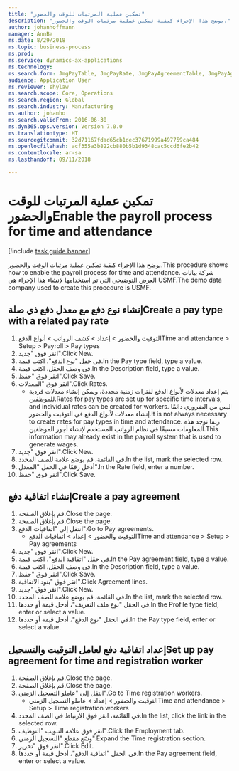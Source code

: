 ```yaml
--- 
title: "تمكين عملية المرتبات للوقت والحضور"
description: "يوضح هذا الإجراء كيفية تمكين عملية مرتبات الوقت والحضور‬."
author: johanhoffmann
manager: AnnBe
ms.date: 8/29/2018
ms.topic: business-process
ms.prod: 
ms.service: dynamics-ax-applications
ms.technology: 
ms.search.form: JmgPayTable, JmgPayRate, JmgPayAgreementTable, JmgPayAgreementLine, HcmWorker
audience: Application User
ms.reviewer: shylaw
ms.search.scope: Core, Operations
ms.search.region: Global
ms.search.industry: Manufacturing
ms.author: johanho
ms.search.validFrom: 2016-06-30
ms.dyn365.ops.version: Version 7.0.0
ms.translationtype: HT
ms.sourcegitcommit: 32d71167fdad65cb1dec37671999a497759ca484
ms.openlocfilehash: acf355a3b822cb880b5b1d9348cac5ccd6fe2b42
ms.contentlocale: ar-sa
ms.lasthandoff: 09/11/2018

---
```

# <a name="enable-the-payroll-process-for-time-and-attendance"></a><span data-ttu-id="72c2e-103">تمكين عملية المرتبات للوقت والحضور</span><span class="sxs-lookup"><span data-stu-id="72c2e-103">Enable the payroll process for time and attendance</span></span>

[!include [task guide banner](../../includes/task-guide-banner.md)]

<span data-ttu-id="72c2e-104">يوضح هذا الإجراء كيفية تمكين عملية مرتبات الوقت والحضور‬.</span><span class="sxs-lookup"><span data-stu-id="72c2e-104">This procedure shows how to enable the payroll process for time and attendance.</span></span> <span data-ttu-id="72c2e-105">شركة بيانات العرض التوضيحي التي تم استخدامها لإنشاء هذا الإجراء هي USMF.</span><span class="sxs-lookup"><span data-stu-id="72c2e-105">The demo data company used to create this procedure is USMF.</span></span>


## <a name="create-a-pay-type-with-a-related-pay-rate"></a><span data-ttu-id="72c2e-106">إنشاء نوع دفع مع معدل دفع ذي صلة</span><span class="sxs-lookup"><span data-stu-id="72c2e-106">Create a pay type with a related pay rate</span></span>
1. <span data-ttu-id="72c2e-107">التوقيت والحضور > إعداد > كشف الرواتب‬ > أنواع الدفع</span><span class="sxs-lookup"><span data-stu-id="72c2e-107">Time and attendance > Setup > Payroll > Pay types</span></span>
2. <span data-ttu-id="72c2e-108">انقر فوق "جديد".</span><span class="sxs-lookup"><span data-stu-id="72c2e-108">Click New.</span></span>
3. <span data-ttu-id="72c2e-109">في حقل "نوع الدفع"، اكتب قيمة.</span><span class="sxs-lookup"><span data-stu-id="72c2e-109">In the Pay type field, type a value.</span></span>
4. <span data-ttu-id="72c2e-110">في وصف الحقل، اكتب قيمة.</span><span class="sxs-lookup"><span data-stu-id="72c2e-110">In the Description field, type a value.</span></span>
5. <span data-ttu-id="72c2e-111">انقر فوق "حفظ".</span><span class="sxs-lookup"><span data-stu-id="72c2e-111">Click Save.</span></span>
6. <span data-ttu-id="72c2e-112">انقر فوق "المعدلات‬".</span><span class="sxs-lookup"><span data-stu-id="72c2e-112">Click Rates.</span></span>
    * <span data-ttu-id="72c2e-113">يتم إعداد معدلات لأنواع الدفع لفترات زمنية محددة، ويمكن إنشاء معدلات فردية للموظفين.</span><span class="sxs-lookup"><span data-stu-id="72c2e-113">Rates for pay types are set up for specific time intervals, and individual rates can be created for workers.</span></span> <span data-ttu-id="72c2e-114">ليس من الضروري دائمًا إنشاء معدلات لأنواع الدفع في التوقيت والحضور.</span><span class="sxs-lookup"><span data-stu-id="72c2e-114">It is not always necessary to create rates for pay types in time and attendance.</span></span> <span data-ttu-id="72c2e-115">ربما توجد هذه المعلومات مسبقًا في نظام الرواتب المستخدم لإنشاء أجور الموظفين.</span><span class="sxs-lookup"><span data-stu-id="72c2e-115">This information may already exist in the payroll system that is used to generate wages.</span></span>  
7. <span data-ttu-id="72c2e-116">انقر فوق "جديد".</span><span class="sxs-lookup"><span data-stu-id="72c2e-116">Click New.</span></span>
8. <span data-ttu-id="72c2e-117">في القائمة، قم بوضع علامة للصف المحدد.</span><span class="sxs-lookup"><span data-stu-id="72c2e-117">In the list, mark the selected row.</span></span>
9. <span data-ttu-id="72c2e-118">أدخل رقمًا في الحقل "المعدل‬".</span><span class="sxs-lookup"><span data-stu-id="72c2e-118">In the Rate field, enter a number.</span></span>
10. <span data-ttu-id="72c2e-119">انقر فوق "حفظ".</span><span class="sxs-lookup"><span data-stu-id="72c2e-119">Click Save.</span></span>

## <a name="create-a-pay-agreement"></a><span data-ttu-id="72c2e-120">إنشاء اتفاقية دفع</span><span class="sxs-lookup"><span data-stu-id="72c2e-120">Create a pay agreement</span></span>
1. <span data-ttu-id="72c2e-121">قم بإغلاق الصفحة.</span><span class="sxs-lookup"><span data-stu-id="72c2e-121">Close the page.</span></span>
2. <span data-ttu-id="72c2e-122">قم بإغلاق الصفحة.</span><span class="sxs-lookup"><span data-stu-id="72c2e-122">Close the page.</span></span>
3. <span data-ttu-id="72c2e-123">انتقل إلى "اتفاقيات الدفع".</span><span class="sxs-lookup"><span data-stu-id="72c2e-123">Go to Pay agreements.</span></span>
    * <span data-ttu-id="72c2e-124">التوقيت والحضور > إعداد > اتفاقيات الدفع</span><span class="sxs-lookup"><span data-stu-id="72c2e-124">Time and attendance > Setup > Pay agreements</span></span>  
4. <span data-ttu-id="72c2e-125">انقر فوق "جديد".</span><span class="sxs-lookup"><span data-stu-id="72c2e-125">Click New.</span></span>
5. <span data-ttu-id="72c2e-126">في حقل "اتفاقية الدفع"، اكتب قيمة.</span><span class="sxs-lookup"><span data-stu-id="72c2e-126">In the Pay agreement field, type a value.</span></span>
6. <span data-ttu-id="72c2e-127">في وصف الحقل، اكتب قيمة.</span><span class="sxs-lookup"><span data-stu-id="72c2e-127">In the Description field, type a value.</span></span>
7. <span data-ttu-id="72c2e-128">انقر فوق "حفظ".</span><span class="sxs-lookup"><span data-stu-id="72c2e-128">Click Save.</span></span>
8. <span data-ttu-id="72c2e-129">انقر فوق "بنود الاتفاقية".</span><span class="sxs-lookup"><span data-stu-id="72c2e-129">Click Agreement lines.</span></span>
9. <span data-ttu-id="72c2e-130">انقر فوق "جديد".</span><span class="sxs-lookup"><span data-stu-id="72c2e-130">Click New.</span></span>
10. <span data-ttu-id="72c2e-131">في القائمة، قم بوضع علامة للصف المحدد.</span><span class="sxs-lookup"><span data-stu-id="72c2e-131">In the list, mark the selected row.</span></span>
11. <span data-ttu-id="72c2e-132">في الحقل "نوع ملف التعريف‬"، أدخل قيمة أو حددها.</span><span class="sxs-lookup"><span data-stu-id="72c2e-132">In the Profile type field, enter or select a value.</span></span>
12. <span data-ttu-id="72c2e-133">في الحقل "نوع الدفع"، أدخل قيمة أو حددها.</span><span class="sxs-lookup"><span data-stu-id="72c2e-133">In the Pay type field, enter or select a value.</span></span>

## <a name="set-up-pay-agreement-for-time-and-registration-worker"></a><span data-ttu-id="72c2e-134">إعداد اتفاقية دفع لعامل التوقيت والتسجيل</span><span class="sxs-lookup"><span data-stu-id="72c2e-134">Set up pay agreement for time and registration worker</span></span>
1. <span data-ttu-id="72c2e-135">قم بإغلاق الصفحة.</span><span class="sxs-lookup"><span data-stu-id="72c2e-135">Close the page.</span></span>
2. <span data-ttu-id="72c2e-136">قم بإغلاق الصفحة.</span><span class="sxs-lookup"><span data-stu-id="72c2e-136">Close the page.</span></span>
3. <span data-ttu-id="72c2e-137">انتقل إلى "عاملو التسجيل الزمني".</span><span class="sxs-lookup"><span data-stu-id="72c2e-137">Go to Time registration workers.</span></span>
    * <span data-ttu-id="72c2e-138">التوقيت والحضور > إعداد > عاملو التسجيل الزمني‬</span><span class="sxs-lookup"><span data-stu-id="72c2e-138">Time and attendance > Setup > Time registration workers</span></span>  
4. <span data-ttu-id="72c2e-139">في القائمة، انقر فوق الارتباط في الصف المحدد.</span><span class="sxs-lookup"><span data-stu-id="72c2e-139">In the list, click the link in the selected row.</span></span>
5. <span data-ttu-id="72c2e-140">انقر فوق علامة التبويب "التوظيف‬‬".</span><span class="sxs-lookup"><span data-stu-id="72c2e-140">Click the Employment tab.</span></span>
6. <span data-ttu-id="72c2e-141">وسّع مقطع "التسجيل الزمني‬".</span><span class="sxs-lookup"><span data-stu-id="72c2e-141">Expand the Time registration section.</span></span>
7. <span data-ttu-id="72c2e-142">انقر فوق "تحرير".</span><span class="sxs-lookup"><span data-stu-id="72c2e-142">Click Edit.</span></span>
8. <span data-ttu-id="72c2e-143">في الحقل "اتفاقية الدفع"، أدخل قيمة أو حددها.</span><span class="sxs-lookup"><span data-stu-id="72c2e-143">In the Pay agreement field, enter or select a value.</span></span>


